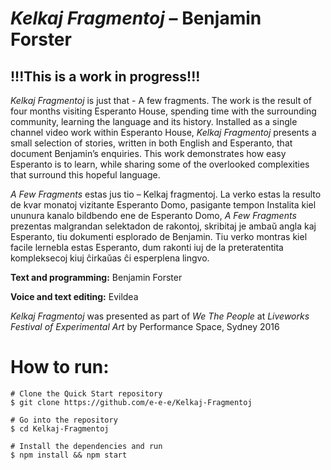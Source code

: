 # *Kelkaj Fragmentoj* – Benjamin Forster

## !!!This is a work in progress!!!

*Kelkaj Fragmentoj* is just that - A few fragments. The work is the result of four months visiting Esperanto House, spending time with the surrounding community, learning the language and its history. Installed as a single channel video work within Esperanto House, *Kelkaj Fragmentoj* presents a small selection of stories, written in both English and Esperanto, that document Benjamin’s enquiries. This work demonstrates how easy Esperanto is to learn, while sharing some of the overlooked complexities that surround this hopeful language. 

*A Few Fragments* estas jus tio – Kelkaj fragmentoj. La verko estas la resulto de kvar monatoj vizitante Esperanto Domo, pasigante tempon Instalita kiel ununura kanalo bildbendo ene de Esperanto Domo, *A Few Fragments* prezentas malgrandan selektadon de rakontoj, skribitaj je ambaŭ angla kaj Esperanto, tiu dokumenti esplorado de Benjamin. Tiu verko montras kiel facile lernebla estas Esperanto, dum rakonti iuj de la preteratentita kompleksecoj kiuj ĉirkaŭas ĉi esperplena lingvo.

**Text and programming:** Benjamin Forster

**Voice and text editing:** Evildea

*Kelkaj Fragmentoj* was presented as part of *We The People* at *Liveworks Festival of Experimental Art* by Performance Space, Sydney 2016

# How to run:

```
# Clone the Quick Start repository
$ git clone https://github.com/e-e-e/Kelkaj-Fragmentoj

# Go into the repository
$ cd Kelkaj-Fragmentoj

# Install the dependencies and run
$ npm install && npm start
```